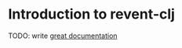 # Introduction to revent-clj

TODO: write [great documentation](http://jacobian.org/writing/what-to-write/)
